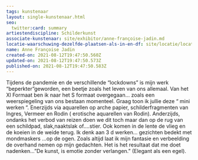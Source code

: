 ```yaml
---
tags: kunstenaar
layout: single-kunstenaar.html
seo:
  twitter:card: summary
artiestendiscipline: Schilderkunst
associate-kunstenaar: site/exhibitor/anne-françoise-jadin.md
locatie-waarschuwing-dezelfde-plaatsen-als-in-en-df: site/locatie/locatie-van-anne-françoise-jadin.md
name: Anne Françoise Jadin
created-on: 2021-08-12T19:47:50.560Z
updated-on: 2021-08-12T19:47:50.573Z
published-on: 2021-08-12T19:47:50.583Z
---
```

Tijdens de pandemie en de verschillende “lockdowns” is mijn werk “beperkter”geworden,
een beetje zoals het leven van ons allemaal. Van het Xl Formaat ben ik naar het S
formaat overgegaan... zoals een weerspiegeling van ons bestaan momenteel.
Graag toon ik jullie deze “ mini werken “.
Enerzijds via aquarellen op arche papier, schilderfragmenten van Ingres, Vermeer en
Rodin ( erotische aquarellen van Rodin).
Anderzijds, ondanks het verbod van reizen doen we dit toch maar dan op de rug van een
schildpad, slak,naaktslak of....stier.
Ook komen in de lente de vlieg en de koeien in de weide terug.
Ik denk aan 3 d werken... gezichten bedekt met mondmaskers ...op de ogen.
Zoals altijd laat ik mijn fantasie en verbeelding de overhand nemen op mijn gedachten.
Het is het resultaat dat me doet nadenken...”De kunst, is emotie zonder verlangen.”
(Elegant als een egel).